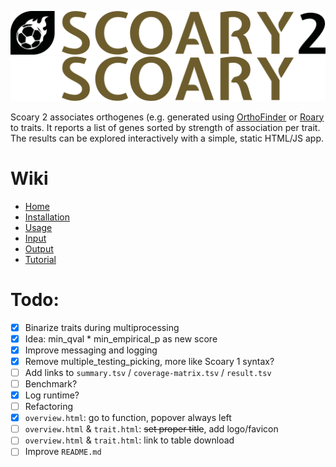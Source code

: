![Scoary 2 logo (light mode)](media/scoary-2-logo-full.svg#gh-light-mode-only)
![Scoary 2 logo (dark mode)](media/scoary-2-logo-full-dark.svg#gh-dark-mode-only)

Scoary 2 associates orthogenes (e.g. generated using [OrthoFinder][orthofinder]
or [Roary][roary] to traits. It reports a list of genes sorted by strength of
association per trait. The results can be explored interactively with a simple, static HTML/JS app.

# Wiki

- [Home](https://github.com/MrTomRod/scoary-2/wiki/Home)
- [Installation](https://github.com/MrTomRod/scoary-2/wiki/Installation)
- [Usage](https://github.com/MrTomRod/scoary-2/wiki/Usage)
- [Input](https://github.com/MrTomRod/scoary-2/wiki/Input)
- [Output](https://github.com/MrTomRod/scoary-2/wiki/Output)
- [Tutorial](https://github.com/MrTomRod/scoary-2/wiki/Tutorial)

# Todo:

- [X] Binarize traits during multiprocessing
- [X] Idea: min_qval * min_empirical_p as new score
- [X] Improve messaging and logging
- [X] Remove multiple_testing_picking, more like Scoary 1 syntax?
- [ ] Add links to `summary.tsv` / `coverage-matrix.tsv` / `result.tsv`
- [ ] Benchmark?
- [X] Log runtime?
- [ ] Refactoring
- [X] `overview.html`: go to function, popover always left
- [ ] `overview.html` & `trait.html`: ~~set proper title~~, add logo/favicon
- [ ] `overview.html` & `trait.html`: link to table download
- [ ] Improve `README.md`

[orthofinder]: https://github.com/davidemms/OrthoFinder/

[roary]: https://sanger-pathogens.github.io/Roary/
